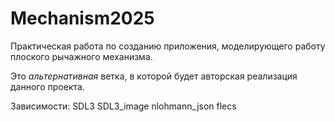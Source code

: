 # Mechanism2025

Практическая работа по созданию приложения, моделирующего работу плоского рычажного механизма.

Это *альтернативная* ветка, в которой будет авторская реализация данного проекта.

Зависимости:
SDL3
SDL3_image
nlohmann_json
flecs
